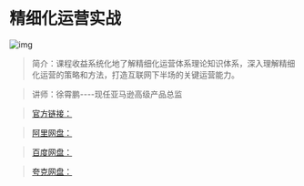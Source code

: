 # 精细化运营实战

![img]()

> 简介：课程收益系统化地了解精细化运营体系理论知识体系，深入理解精细化运营的策略和方法，打造互联网下半场的关键运营能力。

> 讲师：徐霄鹏----现任亚马逊高级产品总监

> [官方链接：]()

> [阿里网盘：]()

> [百度网盘：]()

> [夸克网盘：]()
